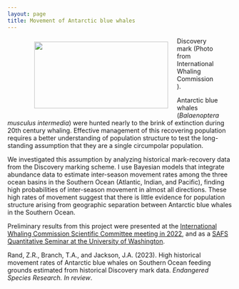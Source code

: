 ```yaml
---
layout: page
title: Movement of Antarctic blue whales
---
```

<figure>
  <img style="display: block; margin: 10px 20px 10px 20px" src="https://zoer27.github.io/assets/img/discoverymark.jpg" width="300" height="150" align = "left">
  <figcaption>Discovery mark (Photo from International Whaling Commission).</figcaption>
</figure>


Antarctic blue whales (*Balaenoptera musculus intermedia*) were hunted nearly to the brink of extinction during 20th century whaling. Effective management of this recovering population requires a better understanding of population structure to test the long-standing assumption that they are a single circumpolar population.

We investigated this assumption by analyzing historical mark-recovery data from the Discovery marking scheme. I use Bayesian models that integrate abundance data to estimate inter-season movement rates among the three ocean basins in the Southern Ocean (Atlantic, Indian, and Pacific), finding high probabilities of inter-season movement in almost all directions. These high rates of movement suggest that there is little evidence for population structure arising from geographic separation between Antarctic blue whales in the Southern Ocean.

Preliminary results from this project were presented at the [International Whaling Commission Scientific Committee meeting in 2022](https://archive.iwc.int/pages/search.php?search=!collection30122&bc_from=themes), and as a [SAFS Quantitative Seminar at the University of Washington](https://youtu.be/F7WI1SpB1U8).

Rand, Z.R., Branch, T.A., and Jackson, J.A. (2023). High historical movement rates of Antarctic blue whales on Southern Ocean feeding grounds estimated from historical Discovery mark data. *Endangered Species Research.* *In review*.
